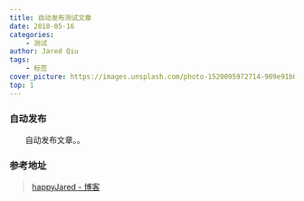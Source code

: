 ```yaml
---
title: 自动发布测试文章
date: 2018-05-16
categories:
    - 测试
author: Jared Qiu
tags:
    - 标签
cover_picture: https://images.unsplash.com/photo-1520095972714-909e91b038e5?ixlib=rb-0.3.5&ixid=eyJhcHBfaWQiOjEyMDd9&s=1110ecf3ce9e4184d4676c54dec0032d&auto=format&fit=crop&w=500&q=60
top: 1
---
```


<!--
    self_category: 开源
    self_tags: 博客，docker
    osChina_sys_category: 其他类型
    csdn_article_category: 原创
    csdn_blog_category: 编程语言
-->

### 自动发布

&emsp;&emsp;自动发布文章。。

### 参考地址

> [happyJared - 博客](https://blog.mariojd.cn/)